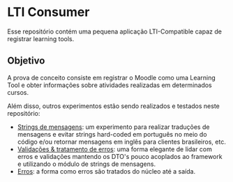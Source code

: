 # LTI Consumer
Esse repositório contém uma pequena aplicação LTI-Compatible capaz de registrar learning tools.

## Objetivo
A prova de conceito consiste em registrar o Moodle como uma Learning Tool e obter informações sobre
atividades realizadas em determinados cursos.

Além disso, outros experimentos estão sendo realizados e testados neste repositório:
- [Strings de mensagens]: um experimento para realizar traduções de mensagens e evitar strings hard-coded
    em português no meio do código e/ou retornar mensagens em inglês para clientes brasileiros, etc.
- [Validações & tratamento de erros]: uma forma elegante de lidar com erros e validações mantendo
    os DTO's pouco acoplados ao framework e utilizando o módulo de strings de mensagens.
- [Erros]: a forma como erros são tratados do núcleo até a saída.

[Strings de mensagens]: ./.github/docs/message-string.md
[Validações & tratamento de erros]: ./.github/docs/validation.md
[Erros]: ./.github/docs/errors.md
